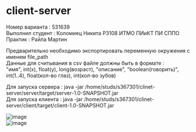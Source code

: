 # client-server
Номер варианта : 531639  
Выполнил студент : Коломиец Никита Р3108 ИТМО ПИиКТ ПИ СППО  
Практик : Райла Мартин  

Предварительно необходимо экспортировать переменную окружения с именем file_path  
Данные для считывания в csv файле должны быть в формате :  
"имя", int(x), float(y), long(возраст), "описание", "boolean(говорить)", int(1..4), float(кол-во глаз), int(кол-во зубов)  
  
Для запуска сервера : java -jar /home/studs/s367301/clinet-server/server/target/server-1.0-SNAPSHOT.jar  
Для запуска клиента : java -jar /home/studs/s367301/clinet-server/client/target/client-1.0-SNAPSHOT.jar  
   
![image](https://github.com/Nokitka/client-server/assets/72339455/e31107e2-7a0b-4207-b50a-fbef6758f357)  
![image](https://github.com/Nokitka/client-server/assets/72339455/99635319-f576-4ea5-96ce-c065988faca2)
